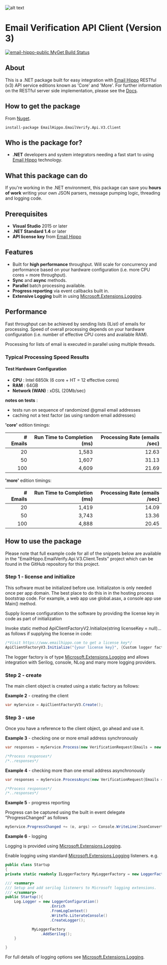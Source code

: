 [logo]: https://s3.amazonaws.com/emailhippo/bizbranding/co.logos/eh-horiz-695x161.png "Email Hippo"
[Email Hippo]: https://www.emailhippo.com
[Docs]: http://api-docs.emailhippo.com
[Microsoft.Extensions.Logging]: https://docs.microsoft.com/en-us/aspnet/core/fundamentals/logging

![alt text][logo]

# Email Verification API Client (Version 3)

[![email-hippo-public MyGet Build Status](https://www.myget.org/BuildSource/Badge/email-hippo-public?identifier=faa3653f-0e7d-4730-95f8-a76a9ab0cb3f)](https://www.myget.org/)


## About
This is a .NET package built for easy integration with [Email Hippo] RESTful (v3) API service editions known as 'Core' and 'More'. For
further information on the RESTful server side implementation, please see the [Docs].

## How to get the package
From [Nuget](http://nuget.org).
```
install-package EmailHippo.EmailVerify.Api.V3.Client
```

## Who is the package for?
 * __.NET__ developers and system integrators needing a fast start to using [Email Hippo] technology.

## What this package can do
If you're working in the .NET environment, this package can save you __hours of work__ writing your own JSON parsers, message pumping logic, threading and logging code.

## Prerequisites
 * __Visual Studio__ 2015 or later
 * __.NET Standard 1.4__ or later
 * __API license key__ from [Email Hippo]

## Features
 * Built for __high performance__ throughput. Will scale for concurrency and performance based on your hardware configuration (i.e. more CPU cores = more throughput).
 * __Sync__ and __async__ methods.
 * __Parallel__ batch processing available.
 * __Progress reporting__ via event callbacks built in.
 * __Extensive Logging__ built in using [Microsoft.Extensions.Logging].

## Performance
Fast throughput can be achieved by sending lists (IList<string>) of emails for processing. Speed of overall processing depends on your hardware configuration (i.e. number of effective CPU cores and available RAM).

Processing for lists of email is executed in parallel using multiple threads.

### Typical Processing Speed Results

#### Test Hardware Configuration
* __CPU__ : Intel 6850k (6 core + HT = 12 effective cores)
* __RAM__ : 64GB
* __Network (WAN)__ : xDSL (20Mb/sec)

__notes on tests__ :
 * tests run on sequence of randomized @gmail email addresses
 * caching not a test factor (as using random email addresses)

__'core'__ edition timings:

| # Emails | Run Time to Completion (ms)  | Processing Rate  (emails /sec) |
|---------:|-----------------------------:|-------------------------------:|
|       20 |                        1,583 |                          12.63 |
|       50 |                        1,607 |                          31.13 |
|      100 |                        4,609 |                          21.69 |

__'more'__ edition timings:

| # Emails | Run Time to Completion (ms)  | Processing Rate  (emails /sec) |
|---------:|-----------------------------:|-------------------------------:|
|       20 |                        1,419 |                          14.09 |
|       50 |                        3,743 |                          13.36 |
|      100 |                        4,888 |                          20.45 |

## How to use the package
Please note that full example code for all of the snippets below are available in the "EmailHippo.EmailVerify.Api.V3.Client.Tests" 
project which can be found in the GitHub repository for this project.

### Step 1 - license and initialize
This software must be initialized before use. Initializaton is only needed once per app domain. The best place to do this in in the hosting process bootstrap code. For example, a web app use global.asax, a console app use Main() method.

Supply license configuration to the software by providing the license key in code as part of initialization

Invoke static method ApiClientFactoryV2.Initialize(string licenseKey = null)... as follows if supplying the license in code:
```C#
/*Visit https://www.emailhippo.com to get a license key*/
ApiClientFactoryV3.Initialize("{your license key}", {Custom logger factory} [optional]);
```
The logger factory is of type [Microsoft.Extensions.Logging] and allows integration with Serilog, console, NLog and many more logging providers.


### Step 2 - create
The main client object is created using a static factory as follows:

__Example 2__ - creating the client
```c#
var myService = ApiClientFactoryV3.Create();
```

### Step 3 - use
Once you have a reference to the client object, go ahead and use it.

__Example 3__ - checking one or more email address synchronously
```c#
var responses = myService.Process(new VerificationRequest{Emails = new List<string>{"me@here.com"}, ServiceType = ServiceType.More });

/*Process responses*/
/*..responses*/
```

__Example 4__ - checking more than one email address asynchronously
```c#
var responses = myService.ProcessAsync(new VerificationRequest{Emails = new List<string>{"me@here.com","me2@here.com"}, ServiceType = ServiceType.More}, CancellationToken.None).Result;

/*Process responses*/
/*..responses*/
```

__Example 5__ - progress reporting

Progress can be captured using the built in event delegate "ProgressChanged" as follows
```c#
myService.ProgressChanged += (o, args) => Console.WriteLine(JsonConvert.SerializeObject(args));
```

__Example 6__ - logging

Logging is provided using [Microsoft.Extensions.Logging].

Enable logging using standard [Microsoft.Extensions.Logging] listeners.
e.g.
```c#
public class Startup
{
private static readonly ILoggerFactory MyLoggerFactory = new LoggerFactory();

/// <summary>
/// Setup and add serilog listeners to Microsoft logging extensions.
/// </summary>
public Startup(){
    Log.Logger = new LoggerConfiguration()
                    .Enrich
                    .FromLogContext()
                    .WriteTo.LiterateConsole()
                    .CreateLogger();

            MyLoggerFactory
                .AddSerilog();
    }

}
```

For full details of logging options see [Microsoft.Extensions.Logging].
